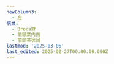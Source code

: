 ```yaml
---
newColumn3:
  - 左
病巣:
  - Broca野
  - 前頭葉内側
  - 前部帯状回
lastmod: '2025-03-06'
last_edited: 2025-02-27T00:00:00.000Z
---
```



